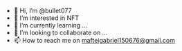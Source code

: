 - 👋 Hi, I’m @bullet077
- 👀 I’m interested in NFT
- 🌱 I’m currently learning ...
- 💞️ I’m looking to collaborate on ...
- 📫 How to reach me on mafteigabriel150676@gmail.com

<!---
bullet077/bullet077 is a ✨ special ✨ repository because its `README.md` (this file) appears on your GitHub profile.
You can click the Preview link to take a look at your changes.
--->
